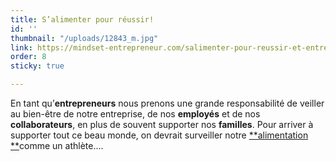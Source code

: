```yaml
---
title: S’alimenter pour réussir!
id: ''
thumbnail: "/uploads/12843_m.jpg"
link: https://mindset-entrepreneur.com/salimenter-pour-reussir-et-entretenir-les-bonnes-vibrations/
order: 8
sticky: true

---
```

En tant qu’**entrepreneurs** nous prenons une grande responsabilité de veiller au bien-être de notre entreprise, de nos **employés** et de nos **collaborateurs**, en plus de souvent supporter nos **familles**. Pour arriver à supporter tout ce beau monde, on devrait surveiller notre [**alimentation **](https://mindset-entrepreneur.com/energie-la-ressource-la-plus-importante-de-lentrepreneur/)comme un athlète....